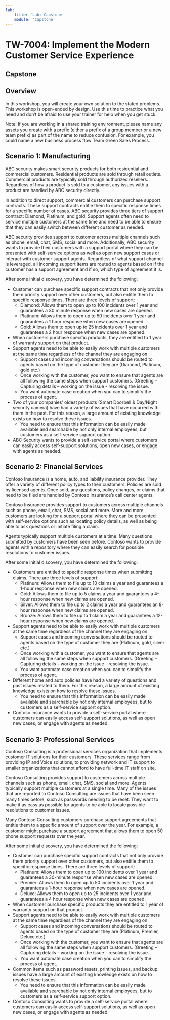 ```yaml
---
lab:
    title: 'Lab: Capstone'
    module: 'Capstone'
---
```


# TW-7004: Implement the Modern Customer Service Experience

## Capstone
## Overview
In this workshop, you will create your own solution to the stated problems. This workshop is open-ended by design. Use this time to practice what you need and don’t be afraid to use your trainer for help when you get stuck.

Note: If you are working in a shared training environment, please name any assets you create with a prefix (either a prefix of a group member or a new team prefix) as part of the name to reduce confusion. For example, you could name a new business process flow Team Green Sales Process.
## Scenario 1: Manufacturing

ABC security makes smart security products for both residential and commercial customers. Residential products are sold through retail outlets. Commercial products are typically sold through authorized resellers. Regardless of how a product is sold to a customer, any issues with a product are handled by ABC security directly. 

In addition to direct support, commercial customers can purchase support contracts. These support contracts entitle them to specific response times for a specific number of cases. ABC security provides three tiers of support contract: Diamond, Platinum, and gold. Support agents often need to service multiple customers at the same time and need to be able to ensure that they can easily switch between different customer as needed. 

ABC security provides support to customer across multiple channels such as phone, email, chat, SMS, social and more. Additionally, ABC security wants to provide their customers with a support portal where they can be presented with self-service options as well as open new support cases or interact with customer support agents. Regardless of what support channel is leveraged, all incoming support items are routed to agents based on if the customer has a support agreement and if so, which type of agreement it is.

After some initial discovery, you have determined the following: 
- Customer can purchase specific support contracts that not only provide them priority support over 
other customers, but also entitle them to specific response times. There are three levels of support:
    +  Diamond: Allows them to open up to 100 incidents over 1 year and guarantees a 30 minute response when new cases are opened. 
    + Platinum: Allows them to open up to 50 incidents over 1 year and guarantees a 1 hour
response when new cases are opened.
    + Gold: Allows them to open up to 25 incidents over 1 year and guarantees a 2 hour response 
when new cases are opened.
- When customers purchase specific products, they are entitled to 1 year of warranty support on that 
product. 
- Support agents need to be able to easily work with multiple customers at the same time regardless of the channel they are engaging on. 
    + Support cases and incoming conversations should be routed to agents based on the type of customer they are (Diamond, Platinum, gold etc.)
    + Once working with the customer, you want to ensure that agents are all following the same 
steps when support customers. (Greeting – Capturing details – working on the issue -
resolving the issue.
    + You want automate case creation when you can to simplify the process of agent. 
- Two of your companies’ oldest products (Smart Doorbell & Day/Night security camera) have had a 
variety of issues that have occurred with them in the past. For this reason, a large amount of existing knowledge exists on how to resolve these issues. 
    + You need to ensure that this information can be easily made available and searchable by not 
only internal employees, but customers as a self-service support option. 
- ABC Security wants to provide a self-service portal where customers can easily access self-support 
solutions, open new cases, or engage with agents as needed. 

## Scenario 2: Financial Services

Contoso Insurance is a home, auto, and liability insurance provider. They offer a variety of different policy types to their customers. Policies are sold by licensed agents. Once sold, any questions, policy changes, or claims that need to be filed are handled by Contoso Insurance’s call center agents.

Contoso Insurance provides support to customers across multiple channels such as phone, email, chat, SMS, social and more. More and more customers are looking for a support portal where they can be presented with self-service options such as locating policy details, as well as being able to ask questions or initiate filing a claim.

Agents typically support multiple customers at a time. Many questions submitted by customers have been seen before. Contoso wants to provide agents with a repository where they can easily search for possible resolutions to customer issues. 

After some initial discovery, you have determined the following: 

- Customers are entitled to specific response times when submitting claims. There are three levels of 
support:
    + Platinum: Allows them to file up to 10 claims a year and guarantees a 1-hour response when new claims are opened. 
    + Gold: Allows them to file up to 5 claims a year and guarantees a 4-hour response when new 
claims are opened.
    + Silver: Allows them to file up to 2 claims a year and guarantees an 8-hour response when 
new claims are opened. 
    + Bronze: Allows them to file up to 1 claim a year and guarantees a 12-hour response when 
new claims are opened. 
- Support agents need to be able to easily work with multiple customers at the same time regardless of the channel they are engaging on.
    + Support cases and incoming conversations should be routed to agents based on the type of customer they are (Platinum, gold, silver etc.)
    + Once working with a customer, you want to ensure that agents are all following the same 
steps when support customers. (Greeting – Capturing details – working on the issue -
resolving the issue.
    + You want automate case creation when you can to simplify the process of agent. 
- Different home and auto policies have had a variety of questions and past issues related to them. For this reason, a large amount of existing knowledge exists on how to resolve these issues. 
    + You need to ensure that this information can be easily made available and searchable by not 
only internal employees, but to customers as a self-service support option.  
- Contoso insurance wants to provide a self-service portal where customers can easily access self-support solutions, as well as open new cases, or engage with agents as needed. 

## Scenario 3: Professional Services

Contoso Consulting is a professional services organization that implements customer IT solutions for their customers. These services range from providing IP and Voice solutions, to providing network and IT support to smaller organizations that cannot afford to have full-time IT staff on site. 

Contoso Consulting provides support to customers across multiple channels such as phone, email, chat, SMS, social and more. Agents typically support multiple customers at a single time. Many of the issues that are reported to Contoso Consulting are issues that have been seen many times before, such as passwords needing to be reset. They want to make it as easy as possible for agents to be able to locate possible resolutions to customer issues.

Many Contoso Consulting customers purchase support agreements that entitle them to a specific amount of support over the year. For example, a customer might purchase a support agreement that allows them to open 50 phone support requests over the year. 

After some initial discovery, you have determined the following:

- Customer can purchase specific support contracts that not only provide them priority support over 
other customers, but also entitle them to specific response times. There are three levels of support:
    + Platinum: Allows them to open up to 100 incidents over 1 year and guarantees a 30-minute response when new cases are opened. 
    + Premier: Allows them to open up to 50 incidents over 1 year and guarantees a 1-hour
response when new cases are opened.
    + Deluxe: Allows them to open up to 25 incidents over 1 year and guarantees a 4 hour 
response when new cases are opened.
- When customer purchase specific products they are entitled to 1 year of warranty support on that 
product. 
- Support agents need to be able to easily work with multiple customers at the same time regardless of the channel they are engaging on. 
    + Support cases and incoming conversations should be routed to agents based on the type of customer they are (Platinum, Premier, Deluxe etc.)
    + Once working with the customer, you want to ensure that agents are all following the same 
steps when support customers. (Greeting – Capturing details – working on the issue -
resolving the issue.
    + You want automate case creation when you can to simplify the process of agent. 
- Common items such as password resets, printing issues, and backup issues have a large amount of 
existing knowledge exists on how to resolve these issues. 
    + You need to ensure that this information can be easily made available and searchable by not 
only internal employees, but to customers as a self-service support option. 
- Contoso Consulting wants to provide a self-service portal where customers can easily access self-support solutions, as well as open new cases, or engage with agents as needed. 
